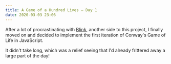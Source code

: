```yaml
---
title: A Game of a Hundred Lives — Day 1
date: 2020-03-03 23:06
---
```


After a lot of procrastinating with [Blink][1], another side to this project, I
finally moved on and decided to implement the first iteration of Conway's Game
of Life in JavaScript.

It didn't take long, which was a relief seeing that I'd already frittered away a
large part of the day!

[1]: https://github.com/iainreid820/blink
